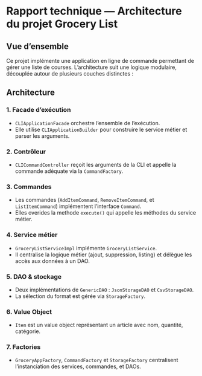 # Rapport technique — Architecture du projet Grocery List

## Vue d’ensemble

Ce projet implémente une application en ligne de commande permettant de gérer une liste de courses. L’architecture suit une logique modulaire, découplée autour de plusieurs couches distinctes :

## Architecture

### 1. **Facade d’exécution**
- `CLIApplicationFacade` orchestre l’ensemble de l’exécution.
- Elle utilise `CLIApplicationBuilder` pour construire le service métier et parser les arguments.

### 2. **Contrôleur**
- `CLICommandController` reçoit les arguments de la CLI et appelle la commande adéquate via la `CommandFactory`.

### 3. **Commandes**
- Les commandes (`AddItemCommand`, `RemoveItemCommand`, et `ListItemCommand`) implémentent l’interface `Command`.
- Elles overides la methode `execute()` qui appelle les méthodes du service métier.

### 4. **Service métier**
- `GroceryListServiceImpl` implémente `GroceryListService`.
- Il centralise la logique métier (ajout, suppression, listing) et délègue les accès aux données à un DAO.

### 5. **DAO & stockage**
- Deux implémentations de `GenericDAO` : `JsonStorageDAO` et `CsvStorageDAO`.
- La sélection du format est gérée via `StorageFactory`.

### 6. **Value Object**
- `Item` est un value object représentant un article avec nom, quantité, catégorie.

### 7. **Factories**
- `GroceryAppFactory`, `CommandFactory` et `StorageFactory` centralisent l’instanciation des services, commandes, et DAOs.
